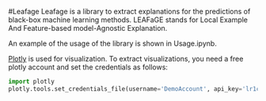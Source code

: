#Leafage
Leafage is a library to extract explanations for the predictions of black-box machine learning methods.
LEAFaGE stands for Local Example And Feature-based model-Agnostic Explanation.

An example of the usage of the library is shown in Usage.ipynb.

[Plotly](https://plot.ly/python/getting-started/) is used for visualization.
To extract visualizations, you need a free plotly account and set the credentials as follows:
```python 
import plotly
plotly.tools.set_credentials_file(username='DemoAccount', api_key='lr1c37zw81')
```